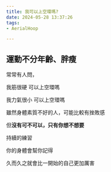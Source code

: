 ```yaml
---
title: 我可以上空環嗎?
date: 2024-05-28 13:37:26
tags: 
- AerialHoop

---
```


## 運動不分年齡、胖瘦

常常有人問，

我筋很硬 可以上空環嗎

我力氣很小 可以上空環嗎

雖然身體素質不好的人，可能比較有挫敗感

但**沒有可不可以，只有你想不想要**

持續的練習

你的身體會幫你記得

久而久之就會比一開始的自己更加厲害